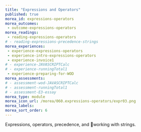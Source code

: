 ```yaml
---
title: "Expressions and Operators"
published: true
morea_id: expressions-operators
morea_outcomes:
 - outcome-expressions-operators
morea_readings:
 - reading-expressions-operators
# - reading-expressions-precedence-strings
morea_experiences:
 - experience-expressions-operators
 - experience-intro-expressions-operators
 - experience-invoice1
# - experience-JAVASCRIPTCalc
# - experience-runningTotal1
 - experience-preparing-for-WOD
morea_assessments: 
# - assessment-wod-JAVASCRIPTCalc
# - assessment-runningTotal1
# - assessment-E3-essay
morea_type: module
morea_icon_url: /morea/060.expressions-operators/expr03.png
morea_labels:
morea_sort_order: 6
---
```


Expressions, operators, precedence, and working with strings.